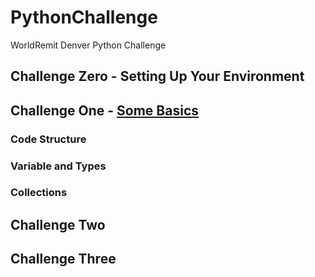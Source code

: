 # PythonChallenge
WorldRemit Denver Python Challenge

## Challenge Zero - Setting Up Your Environment

## Challenge One - [Some Basics](Challenge0/README.md)
### Code Structure
### Variable and Types
### Collections
 
## Challenge Two
## Challenge Three
